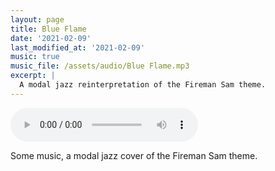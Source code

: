```yaml
---
layout: page
title: Blue Flame
date: '2021-02-09'
last_modified_at: '2021-02-09'
music: true
music_file: /assets/audio/Blue Flame.mp3
excerpt: |
  A modal jazz reinterpretation of the Fireman Sam theme.
---
```


<audio controls="controls" src="/assets/audio/Blue Flame.mp3"></audio>

Some music, a modal jazz cover of the Fireman Sam theme.
